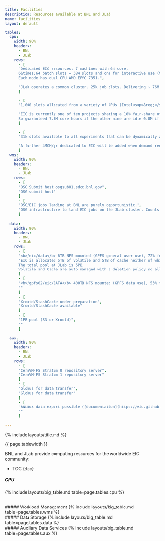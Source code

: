 ```yaml
---
title: Facilities
description: Resources available at BNL and JLab
name: facilities
layout: default

tables:
  cpu:
    width: 90%
    headers:
      - BNL
      - JLab
    rows:
      - [
      "Dedicated EIC resources: 7 machines with 64 core,
      6&times;64 batch slots = 384 slots and one for interactive use (VMs).
      Each node has dual CPU AMD EPYC 7351.",

      "JLab operates a common cluster. 25k job slots. Delivering ~ 76M core hours per year normalized to dual CPU AMD EPYC 7351."
      ]

      - [
      "1,000 slots allocated from a variety of CPUs (Intel<sup>&reg;</sup> Xeon<sup>&reg;</sup> and AMD EPYC)",
      
      "EIC is currently one of ten projects sharing a 10% fair-share of the cluster.
      So guaranteed 7.6M core hours if the other nine are idle 0.8M if all are busy"
      ]

      - [
      "31k slots available to all experiments that can be dynamically allocated upon priorities (358 M core hours per year).",

      "A further 4MCH/yr dedicated to EIC will be added when demand requires it."
      ]
  wms:
    width: 90%
    headers:
      - BNL
      - JLab
    rows:
      - [
      "OSG Submit host osgsub01.sdcc.bnl.gov",
      "OSG submit host"
      ]
      - [
      "OSG/EIC jobs landing at BNL are purely opportunistic.",
      "OSG infrastructure to land EIC jobs on the JLab cluster. Counts against quota."
      ]
  
  data:
    width: 90%
    headers:
      - BNL
      - JLab
    rows:
      - [
      "<b>/eic/data</b> 6TB NFS mounted (GPFS general user use), 72% full",
      "EIC is allocated 5TB of volatile and 5TB of cache neither of which are close to the limit.
      The total pool at JLab is 5PB.
      Volatile and Cache are auto managed with a deletion policy so allocation can be changed."
      ]
      - [
      "<b>/gpfs02/eic/DATA</b> 400TB NFS mounted (GPFS data use), 53% full",
      ""
      ]
      - [
      "Xrootd/StashCache under preparation",
      "Xrootd/StashCache available"
      ]
      - [
      "1PB pool (S3 or Xrootd)",
      ""
      ]
  
  aux:
    width: 90%
    headers:
      - BNL
      - JLab
    rows:
      - [
      "CernVM-FS Stratum 0 repository server",
      "CernVM-FS Stratum 1 repository server"
      ]
      - [
      "Globus for data transfer",
      "Globus for data transfer"
      ]
      - [
      "BNLBox data export possible ([documentation](https://eic.github.io/resources/storage.html))",
      ""
      ]
  
---
```

{% include layouts/title.md %}

{{ page.tablewidth }}

BNL and JLab provide computing resources for the worldwide EIC community:

* TOC
{:toc}

##### CPU
{% include layouts/big_table.md table=page.tables.cpu %}

<br/>
##### Workload Management
{% include layouts/big_table.md table=page.tables.wms %}

<br/>
##### Data Storage
{% include layouts/big_table.md table=page.tables.data %}

<br/>
##### Auxiliary Data Services
{% include layouts/big_table.md table=page.tables.aux %}
